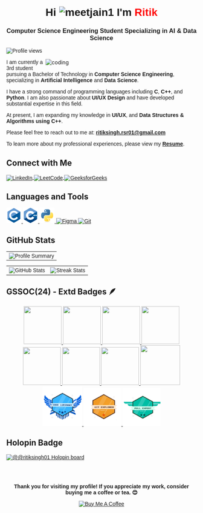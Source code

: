 <h1 align="center" style="font-family: 'Poppins', sans-serif;">Hi <img src="https://fonts.gstatic.com/s/e/notoemoji/latest/1f44b_1f3fb/512.webp" height="40" width="40" alt="meetjain1" /> I'm <span style="color: red;">Ritik</span></h1>
<h3 align="center" style="font-family: 'Poppins', sans-serif;">Computer Science Engineering Student Specializing in AI & Data Science</h3>

<p align="left" style="font-family: 'Poppins', sans-serif;">
  <img src="https://komarev.com/ghpvc/?username=ritiksingh-01&label=Profile%20views&color=0e75b6&style=flat" alt="Profile views" />
</p>

<img align="right" alt="coding" width="400" src="https://cdn.dribbble.com/users/2131993/screenshots/4948736/thoughtworks-gif_dribbble.gif">

<p align="left" style="font-family: 'Poppins', sans-serif;">
  I am currently a 3rd student pursuing a Bachelor of Technology in <strong>Computer Science Engineering</strong>, specializing in <strong>Artificial Intelligence</strong> and <strong>Data Science</strong>.
</p>
<p align="left" style="font-family: 'Poppins', sans-serif;">
  I have a strong command of programming languages including <strong>C</strong>, <strong>C++</strong>, and <strong>Python</strong>. I am also passionate about <strong>UI/UX Design</strong> and have developed substantial expertise in this field.
</p>
<p align="left" style="font-family: 'Poppins', sans-serif;">
  At present, I am expanding my knowledge in <strong>UI/UX</strong>, and <strong>Data Structures & Algorithms using C++</strong>.
</p>
<p align="left" style="font-family: 'Poppins', sans-serif;">
  Please feel free to reach out to me at: <a href="mailto:ritiksingh.rsr01@gmail.com"><strong>ritiksingh.rsr01@gmail.com</strong></a>
</p>
<p align="left" style="font-family: 'Poppins', sans-serif;">
  To learn more about my professional experiences, please view my <a href="https://drive.google.com/file/d/1sRSddOq6HqUyYrHyfyqaQxyvhGu47ean/view?usp=drive_link" target="_blank"><strong>Resume</strong></a>.
</p>

## Connect with Me
<p align="left" style="font-family: 'Poppins', sans-serif;">
  <a href="https://linkedin.com/in/ritik-singh-019597273" target="_blank">
    <img align="center" src="https://raw.githubusercontent.com/rahuldkjain/github-profile-readme-generator/master/src/images/icons/Social/linked-in-alt.svg" alt="LinkedIn" height="30" width="40" />
  </a>
  <a href="https://www.leetcode.com/ritiksingh_01" target="_blank">
    <img align="center" src="https://raw.githubusercontent.com/rahuldkjain/github-profile-readme-generator/master/src/images/icons/Social/leet-code.svg" alt="LeetCode" height="30" width="40" />
  </a>
  <a href="https://auth.geeksforgeeks.org/user/ritiksingh0112" target="_blank">
    <img align="center" src="https://raw.githubusercontent.com/rahuldkjain/github-profile-readme-generator/master/src/images/icons/Social/geeks-for-geeks.svg" alt="GeeksforGeeks" height="30" width="40" />
  </a>
</p>

## Languages and Tools
<p align="left" style="font-family: 'Poppins', sans-serif;">
  <a href="https://www.cprogramming.com/" target="_blank" rel="noreferrer">
    <img src="https://raw.githubusercontent.com/devicons/devicon/master/icons/c/c-original.svg" alt="C" width="40" height="40"/>
  </a>
  <a href="https://www.w3schools.com/cpp/" target="_blank" rel="noreferrer">
    <img src="https://raw.githubusercontent.com/devicons/devicon/master/icons/cplusplus/cplusplus-original.svg" alt="C++" width="40" height="40"/>
  </a>
  <a href="https://www.python.org" target="_blank" rel="noreferrer">
    <img src="https://raw.githubusercontent.com/devicons/devicon/master/icons/python/python-original.svg" alt="Python" width="40" height="40"/>
  </a>
  <a href="https://www.figma.com/" target="_blank" rel="noreferrer">
    <img src="https://www.vectorlogo.zone/logos/figma/figma-icon.svg" alt="Figma" width="40" height="40"/>
  </a>
  <a href="https://git-scm.com/" target="_blank" rel="noreferrer">
    <img src="https://www.vectorlogo.zone/logos/git-scm/git-scm-icon.svg" alt="Git" width="40 " height="40"/>
  </a>
</p>

## GitHub Stats
<table width="100%" align="center">
  <tr>
    <td>
      <img width="600em" src="http://github-profile-summary-cards.vercel.app/api/cards/profile-details?username=ritiksingh-01&theme=2077" alt="Profile Summary" style="font-family: 'Poppins', sans-serif;">
    </td>
  </tr>
</table>

<table width="100%" align="center">
  <tr>
    <td>
      <img width="400em" src="https://github-readme-stats.vercel.app/api?username=ritiksingh-01&show_icons=true&locale=en&theme=midnight-purple" alt="GitHub Stats" style="font-family: 'Poppins', sans-serif;"/>
    </td>
    <td>
      <img width="420em" src="https://github-readme-streak-stats.herokuapp.com/?user=ritiksingh-01&theme=midnight-purple" alt="Streak Stats" style="font-family: 'Poppins', sans-serif;"/>
    </td>
  </tr>
</table>

## GSSOC(24) - Extd Badges 🪶
<div style='display:flex; align-items:center; gap: 10px;' align='center'><a href="https://gssoc.girlscript.tech/leaderboard">
<img src="https://raw.githubusercontent.com/GSSoC24/Hack-Web3Conf/refs/heads/main/assets/Hack-Web3Conf%202024%20Badge%20(2).png" width="100px" height="100px" />
  <img src="https://raw.githubusercontent.com/GSSoC24/Postman-Challenge/main/docs/assets/Postman%20White.png" width="100px" height="100px" />
  <img src="https://raw.githubusercontent.com/GSSoC24/Postman-Challenge/main/docs/assets/1.png" width="100px" height="100px" />
  <img src="https://raw.githubusercontent.com/GSSoC24/Postman-Challenge/main/docs/assets/2.png" width="100px" height="100px" />
  <img src="https://raw.githubusercontent.com/GSSoC24/Postman-Challenge/main/docs/assets/3.png" width="100px" height="100px" />
  <img src="https://raw.githubusercontent.com/GSSoC24/Postman-Challenge/main/docs/assets/4.png" width="100px" height="100px" />
  <img src="https://raw.githubusercontent.com/GSSoC24/Postman-Challenge/main/docs/assets/5.png" width="100px" height="100px" />
  <img src="https://raw.githubusercontent.com/GSSoC24/Postman-Challenge/main/docs/assets/6.png" width="105px" height="105px" />
<!--   <img src="https://raw.githubusercontent.com/GSSoC24/Postman-Challenge/main/docs/assets/7.png" width="100px" height="100px" />
  <img src="https://raw.githubusercontent.com/GSSoC24/Postman-Challenge/main/docs/assets/8.png" width="100px" height="100px" /> -->
  <img src="https://raw.githubusercontent.com/GSSoC24/Contributor/refs/heads/main/assets/Code%20Luminary.png" width="105px" height="105px" />
  <img src="https://raw.githubusercontent.com/GSSoC24/Contributor/refs/heads/main/assets/Git%20Explorer.png" width="100px" height="100px" />
  <img src="https://raw.githubusercontent.com/GSSoC24/Contributor/refs/heads/main/assets/Pull%20Expert.png" width="100px" height="100px" /></a>
</div>
  
## Holopin Badge 
  
<a href="https://holopin.me/ritiksingh01">   <img src="https://holopin.me/ritiksingh01" alt="@@ritiksingh01 Holopin board" style="font-family: 'Poppins', sans-serif;"/> </a>
  
## 
<br>
<p align="center" style="font-family: 'Poppins', sans-serif;">
  <b>Thank you for visiting my profile! If you appreciate my work, consider buying me a coffee or tea. 😊</b>
</p>
<p align="center" style="font-family: 'Poppins', sans-serif;">
  <a href="https://www.buymeacoffee.com/ritiksingh01" target="_blank">
    <img src="https://cdn.buymeacoffee.com/buttons/v2/default-red.png" alt="Buy Me A Coffee" width="150"/>
  </a>
</p>
